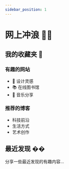 ```yaml
---
sidebar_position: 1
---
```


# 网上冲浪 🏄‍♂️

## 我的收藏夹 🔖
### 有趣的网站
- 🎨 设计灵感
- 📚 在线图书馆
- 🎵 音乐分享

### 推荐的博客
- 科技前沿
- 生活方式
- 艺术创作

## 最近发现 ��
分享一些最近发现的有趣内容... 